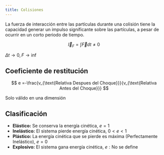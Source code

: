 ```yaml
---
title: Colisiones
---
```


La fuerza de interacción entre las partículas durante una colisión tiene la capacidad generar un impulso significante sobre las partículas, a pesar de ocurrir en un corto periodo de tiempo.

$$
\vec I_F = \int\vec Fdt \neq 0
$$

$\Delta t \to 0, F \to \inf$

## Coeficiente de restitución

$$
e =-\frac{v_{\text{Relativa Despues del Choque}}}{v_{\text{Relativa Antes del Choque}}}
$$

Solo válido en una dimensión

## Clasificación

- **Elástico:** Se conserva la energía cinética, $e = 1$
- **Inelástico:** El sistema pierde energía cinética, $0 < e <  1$
- **Plástico:** La energía cinética que se pierde es máxima (Perfectamente Inelástico), $e = 0$
- **Explosivo:** El sistema gana energía cinética, $e:\text{No se define}$
